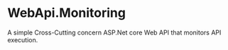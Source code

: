 # WebApi.Monitoring
A simple Cross-Cutting concern ASP.Net core Web API that monitors API execution.
